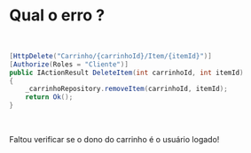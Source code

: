 # Qual o erro ?

<br>

```csharp
[HttpDelete("Carrinho/{carrinhoId}/Item/{itemId}")]
[Authorize(Roles = "Cliente")]
public IActionResult DeleteItem(int carrinhoId, int itemId)
{
    _carrinhoRepository.removeItem(carrinhoId, itemId);
    return Ok();
}
```

<br>

<span v-click>Faltou verificar se o dono do carrinho é o usuário logado!</span>